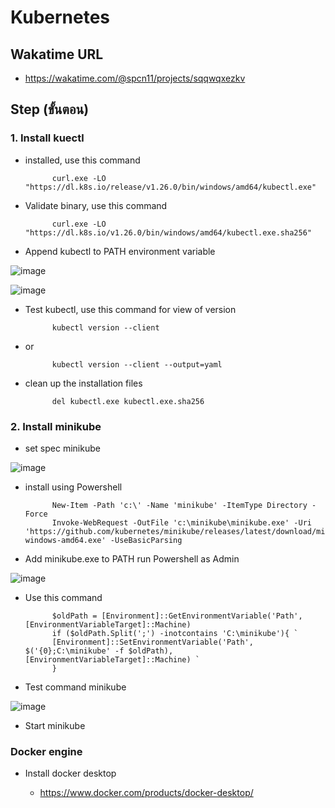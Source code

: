 # Kubernetes
## Wakatime URL
- https://wakatime.com/@spcn11/projects/sqqwqxezkv
## Step (ขั้นตอน)
### 1. Install kuectl

- installed, use this command

            curl.exe -LO        "https://dl.k8s.io/release/v1.26.0/bin/windows/amd64/kubectl.exe"

- Validate binary, use this command

            curl.exe -LO "https://dl.k8s.io/v1.26.0/bin/windows/amd64/kubectl.exe.sha256"

- Append kubectl to PATH environment variable

![image](https://user-images.githubusercontent.com/113360594/226096032-8df36e45-68d9-4c06-bf61-120665ac0c0e.png)
   
![image](https://user-images.githubusercontent.com/113360594/226096046-f35ed8ca-2c4d-496e-a9c5-52048534d199.png)


- Test kubectl, use this command for view of version 

            kubectl version --client
- or

            kubectl version --client --output=yaml

- clean up the installation files

            del kubectl.exe kubectl.exe.sha256

### 2. Install minikube

- set spec minikube

![image](https://user-images.githubusercontent.com/113360594/226096076-a13d1523-7d76-4e84-9e2f-666719868c54.png)

- install using Powershell

            New-Item -Path 'c:\' -Name 'minikube' -ItemType Directory -Force
            Invoke-WebRequest -OutFile 'c:\minikube\minikube.exe' -Uri 'https://github.com/kubernetes/minikube/releases/latest/download/minikube-windows-amd64.exe' -UseBasicParsing

- Add minikube.exe to PATH run Powershell as Admin

![image](https://user-images.githubusercontent.com/113360594/226096086-64f22d57-0133-48cf-92f2-b64dac2670b8.png)

- Use this command

            $oldPath = [Environment]::GetEnvironmentVariable('Path', [EnvironmentVariableTarget]::Machine)
            if ($oldPath.Split(';') -inotcontains 'C:\minikube'){ `
            [Environment]::SetEnvironmentVariable('Path', $('{0};C:\minikube' -f $oldPath), [EnvironmentVariableTarget]::Machine) `
            }

- Test command minikube

![image](https://user-images.githubusercontent.com/113360594/226096102-d5af97ab-0524-42fa-a336-5b3f0a1e4042.png)

- Start minikube



### Docker engine

- Install docker desktop

    - https://www.docker.com/products/docker-desktop/





